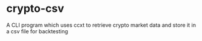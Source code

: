 # crypto-csv

A CLI program which uses ccxt to retrieve crypto market data and store it in a csv file for backtesting
